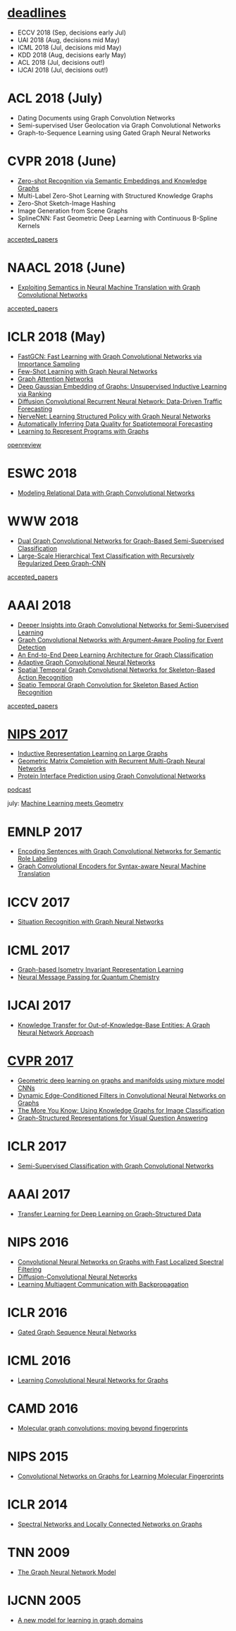 # [deadlines](https://aideadlin.es/)

- ECCV 2018 (Sep, decisions early Jul)
- UAI 2018 (Aug, decisions mid May)
- ICML 2018 (Jul, decisions mid May)
- KDD 2018 (Aug, decisions early May)
- ACL 2018 (Jul, decisions out!)
- IJCAI 2018 (Jul, decisions out!)

# ACL 2018 (July)
- Dating Documents using Graph Convolution Networks
- Semi-supervised User Geolocation via Graph Convolutional Networks
- Graph-to-Sequence Learning using Gated Graph Neural Networks

# CVPR 2018 (June)
 - [Zero-shot Recognition via Semantic Embeddings and Knowledge Graphs](https://github.com/naganandy/geometric-deep-learning-literature/blob/master/conference-journal-articles/zero_shot_gcn_cvpr18/README.md)
 - Multi-Label Zero-Shot Learning with Structured Knowledge Graphs
 - Zero-Shot Sketch-Image Hashing
 - Image Generation from Scene Graphs
 - SplineCNN: Fast Geometric Deep Learning with Continuous B-Spline Kernels
 
 [accepted_papers](http://cvpr2018.thecvf.com/program/main_conference)

# NAACL 2018 (June)
- [Exploiting Semantics in Neural Machine Translation with Graph Convolutional Networks](https://github.com/naganandy/geometric-deep-learning-literature/blob/master/conference-journal-articles/semantic_gcn_naacl18/README.md)

[accepted_papers](https://naacl2018.wordpress.com/2018/03/02/list-of-accepted-papers/)

# ICLR 2018 (May)
- [FastGCN: Fast Learning with Graph Convolutional Networks via Importance Sampling](https://github.com/naganandy/geometric-deep-learning-literature/blob/master/conference-journal-articles/fastgcn_iclr18/README.md)
- [Few-Shot Learning with Graph Neural Networks](https://github.com/naganandy/geometric-deep-learning-literature/blob/master/conference-journal-articles/few_shot_gcn_iclr18/README.md)
- [Graph Attention Networks](https://github.com/naganandy/geometric-deep-learning-literature/blob/master/conference-journal-articles/gan_iclr18/README.md)
- [Deep Gaussian Embedding of Graphs: Unsupervised Inductive Learning via Ranking](https://github.com/naganandy/geometric-deep-learning-literature/blob/master/conference-journal-articles/graph2gauss_iclr18/README.md)
- [Diffusion Convolutional Recurrent Neural Network: Data-Driven Traffic Forecasting](https://github.com/naganandy/geometric-deep-learning-literature/blob/master/conference-journal-articles/dcrnn_iclr18/README.md)
- [NerveNet: Learning Structured Policy with Graph Neural Networks](https://github.com/naganandy/geometric-deep-learning-literature/blob/master/conference-journal-articles/nervenet_iclr18/README.md)
- [Automatically Inferring Data Quality for Spatiotemporal Forecasting](https://github.com/naganandy/geometric-deep-learning-literature/blob/master/conference-journal-articles/stgcn_iclr18/README.md)
- [Learning to Represent Programs with Graphs](https://github.com/naganandy/geometric-deep-learning-literature/blob/master/conference-journal-articles/pr_gnn_iclr18/README.md)

[openreview](https://openreview.net/submissions?id=ICLR.cc/2018)

# ESWC 2018
- [Modeling Relational Data with Graph Convolutional Networks](https://github.com/naganandy/geometric-deep-learning-literature/blob/master/conference-journal-articles/rgcn_eswc18/README.md)

# WWW 2018
- [Dual Graph Convolutional Networks for Graph-Based Semi-Supervised Classification](https://github.com/naganandy/geometric-deep-learning-literature/blob/master/conference-journal-articles/dual_gcn_www18/README.md)
- [Large-Scale Hierarchical Text Classification with Recursively Regularized Deep Graph-CNN](https://github.com/naganandy/geometric-deep-learning-literature/blob/master/conference-journal-articles/gcn_text_www18/README.md)

[accepted_papers](https://www2018.thewebconf.org/research-sessions-details/)

# AAAI 2018
- [Deeper Insights into Graph Convolutional Networks for Semi-Supervised Learning](https://github.com/naganandy/geometric-deep-learning-literature/blob/master/conference-journal-articles/co_self_gcn_aaai18/README.md)
- [Graph Convolutional Networks with Argument-Aware Pooling for Event Detection](https://github.com/naganandy/geometric-deep-learning-literature/blob/master/conference-journal-articles/event_detection_gcn_aaai18/README.md)
- [An End-to-End Deep Learning Architecture for Graph Classification](https://github.com/naganandy/geometric-deep-learning-literature/blob/master/conference-journal-articles/dgcnn_aaai18/README.md)
- [Adaptive Graph Convolutional Neural Networks](https://github.com/naganandy/geometric-deep-learning-literature/blob/master/conference-journal-articles/agcn_aaai18/README.md)
- [Spatial Temporal Graph Convolutional Networks for Skeleton-Based Action Recognition](https://github.com/naganandy/geometric-deep-learning-literature/blob/master/conference-journal-articles/st_gcn_aaai18/README.md)
- [Spatio Temporal Graph Convolution for Skeleton Based Action Recognition](https://github.com/naganandy/geometric-deep-learning-literature/blob/master/conference-journal-articles/stgcn_aaai18/README.md)

[accepted_papers](https://aaai.org/Conferences/AAAI-18/wp-content/uploads/2017/12/AAAI-18-Accepted-Paper-List.Web_.pdf)

# [NIPS 2017](https://www.youtube.com/watch?v=LvmjbXZyoP0)
- [Inductive Representation Learning on Large Graphs](https://github.com/naganandy/geometric-deep-learning-literature/blob/master/conference-journal-articles/graphsage_nips17/README.md)
- [Geometric Matrix Completion with Recurrent Multi-Graph Neural Networks](https://github.com/naganandy/geometric-deep-learning-literature/blob/master/conference-journal-articles/mgcnn_nips17/README.md)
- [Protein Interface Prediction using Graph Convolutional Networks](https://github.com/naganandy/geometric-deep-learning-literature/blob/master/conference-journal-articles/protein_gcn_nips17/README.md)

[podcast](https://www.youtube.com/watch?v=Qtgep2CEExY)

july: [Machine Learning meets Geometry](https://www.youtube.com/watch?v=pgomVDoEMrc)

# EMNLP 2017
- [Encoding Sentences with Graph Convolutional Networks for Semantic Role Labeling](https://github.com/naganandy/geometric-deep-learning-literature/blob/master/conference-journal-articles/gcn_srl_emnlp17/README.md)
- [Graph Convolutional Encoders for Syntax-aware Neural Machine Translation](https://github.com/naganandy/geometric-deep-learning-literature/blob/master/conference-journal-articles/gcn_nmt_emnlp17/README.md)

# ICCV 2017
- [Situation Recognition with Graph Neural Networks](https://github.com/naganandy/geometric-deep-learning-literature/blob/master/conference-journal-articles/sr_gnn_iccv17/README.md)

# ICML 2017
- [Graph-based Isometry Invariant Representation Learning](https://github.com/naganandy/geometric-deep-learning-literature/blob/master/conference-journal-articles/tigranet_icml17/README.md)
- [Neural Message Passing for Quantum Chemistry](https://github.com/naganandy/geometric-deep-learning-literature/blob/master/conference-journal-articles/mpnn_icml17/README.md)

# IJCAI 2017
- [Knowledge Transfer for Out-of-Knowledge-Base Entities: A Graph Neural Network Approach](https://github.com/naganandy/geometric-deep-learning-literature/blob/master/conference-journal-articles/gnn_ookb_ijcai17/README.md)

# [CVPR 2017](https://youtu.be/8CenT_4HWyY?t=8816)
- [Geometric deep learning on graphs and manifolds using mixture model CNNs](https://github.com/naganandy/geometric-deep-learning-literature/blob/master/conference-journal-articles/monet_cvpr17/README.md)
- [Dynamic Edge-Conditioned Filters in Convolutional Neural Networks on Graphs](https://github.com/naganandy/geometric-deep-learning-literature/blob/master/conference-journal-articles/ecc_cvpr17/README.md)
- [The More You Know: Using Knowledge Graphs for Image Classification](https://github.com/naganandy/geometric-deep-learning-literature/blob/master/conference-journal-articles/gsnn_cvpr17/README.md)
- [Graph-Structured Representations for Visual Question Answering](https://github.com/naganandy/geometric-deep-learning-literature/blob/master/conference-journal-articles/graph_vqa_cvpr17/README.md)

# ICLR 2017
- [Semi-Supervised Classification with Graph Convolutional Networks](https://github.com/naganandy/geometric-deep-learning-literature/blob/master/conference-journal-articles/gcn_iclr17.md)

# AAAI 2017
- [Transfer Learning for Deep Learning on Graph-Structured Data](https://github.com/naganandy/geometric-deep-learning-literature/blob/master/conference-journal-articles/transfer_gcn_aaai17/README.md)

# NIPS 2016
- [Convolutional Neural Networks on Graphs with Fast Localized Spectral Filtering](https://github.com/naganandy/geometric-deep-learning-literature/blob/master/conference-journal-articles/gcn_nips16.md)
- [Diffusion-Convolutional Neural Networks](https://github.com/naganandy/geometric-deep-learning-literature/blob/master/conference-journal-articles/dcnn_nips16/README.md)
- [Learning Multiagent Communication with Backpropagation](https://github.com/naganandy/geometric-deep-learning-literature/blob/master/conference-journal-articles/commnet_nips16/README.md)

# ICLR 2016
- [Gated Graph Sequence Neural Networks](https://github.com/naganandy/geometric-deep-learning-literature/blob/master/conference-journal-articles/ggnn_iclr16.md)

# ICML 2016
- [Learning Convolutional Neural Networks for Graphs](https://github.com/naganandy/geometric-deep-learning-literature/blob/master/conference-journal-articles/gcn_icml16/README.md)

# CAMD 2016
- [Molecular graph convolutions: moving beyond fingerprints](https://github.com/naganandy/geometric-deep-learning-literature/blob/master/conference-journal-articles/molecular_gcn_2016/README.md)

# NIPS 2015
- [Convolutional Networks on Graphs for Learning Molecular Fingerprints](https://github.com/naganandy/geometric-deep-learning-literature/blob/master/conference-journal-articles/graphcnn_nips15/README.md)

# ICLR 2014
- [Spectral Networks and Locally Connected Networks on Graphs](https://github.com/naganandy/geometric-deep-learning-literature/blob/master/conference-journal-articles/graphcnn_iclr14/README.md)

# TNN 2009
- [The Graph Neural Network Model](https://github.com/naganandy/geometric-deep-learning-literature/blob/master/conference-journal-articles/gnn_tnn09/README.md)

# IJCNN 2005
- [A new model for learning in graph domains](https://github.com/naganandy/geometric-deep-learning-literature/blob/master/conference-journal-articles/gnn_ijcnn05/README.md)
